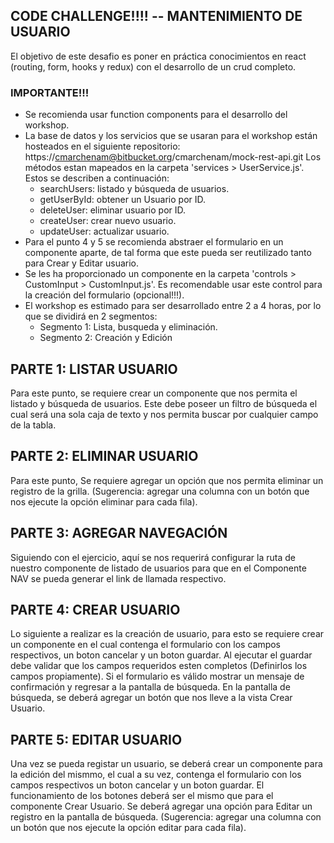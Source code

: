 ## CODE CHALLENGE!!!! -- MANTENIMIENTO DE USUARIO
El objetivo de este desafio es poner en práctica conocimientos en react (routing, form, hooks y redux) con el desarrollo de un crud completo.

### IMPORTANTE!!!
- Se recomienda usar function components para el desarrollo del workshop.
- La base de datos y los servicios que se usaran para el workshop están hosteados en el siguiente repositorio: https://cmarchenam@bitbucket.org/cmarchenam/mock-rest-api.git
Los métodos estan mapeados en la carpeta 'services > UserService.js'. Estos se describen a continuación:
    - searchUsers: listado y búsqueda de usuarios.
    - getUserById: obtener un Usuario por ID.
    - deleteUser: eliminar usuario por ID.
    - createUser: crear nuevo usuario.
    - updateUser: actualizar usuario.
- Para el punto 4 y 5 se recomienda abstraer el formulario en un componente aparte, de tal forma que este pueda ser reutilizado tanto para Crear y Editar usuario.
- Se les ha proporcionado un componente en la carpeta 'controls > CustomInput > CustomInput.js'. Es recomendable usar este control para la creación del formulario (opcional!!!).
- El workshop es estimado para ser desarrollado entre 2 a 4 horas, por lo que se dividirá en 2 segmentos: 
    - Segmento 1: Lista, busqueda y eliminación.
    - Segmento 2: Creación y Edición

## PARTE 1: LISTAR USUARIO
Para este punto, se requiere crear un componente que nos permita el listado y búsqueda de usuarios. Este debe poseer un filtro de búsqueda el cual será una sola caja de texto y nos permita buscar por cualquier campo de la tabla. 

## PARTE 2: ELIMINAR USUARIO
Para este punto, Se requiere agregar un opción que nos permita eliminar un registro de la grilla. (Sugerencia: agregar una columna con un botón que nos ejecute la opción eliminar para cada fila).

## PARTE 3: AGREGAR NAVEGACIÓN
Siguiendo con el ejercicio, aquí se nos requerirá configurar la ruta de nuestro componente de listado de usuarios para que en el Componente NAV se pueda generar el link de llamada respectivo.

## PARTE 4: CREAR USUARIO
Lo siguiente a realizar es la creación de usuario, para esto se requiere crear un componente en el cual contenga el formulario con los campos respectivos, un boton cancelar y un boton guardar. Al ejecutar el guardar debe validar que los campos requeridos esten completos (Definirlos los campos propiamente). Si el formulario es válido mostrar un mensaje de confirmación y regresar a la pantalla de búsqueda. En la pantalla de búsqueda, se deberá agregar un botón que nos lleve a la vista Crear Usuario.

## PARTE 5: EDITAR USUARIO
Una vez se pueda registar un usuario, se deberá crear un componente para la edición del mismmo, el cual a su vez, contenga el formulario con los campos respectivos un boton cancelar y un boton guardar. El funcionamiento de los botones deberá ser el mismo que para el componente Crear Usuario. Se deberá agregar una opción para Editar un registro en la pantalla de búsqueda. (Sugerencia: agregar una columna con un botón que nos ejecute la opción editar para cada fila).



